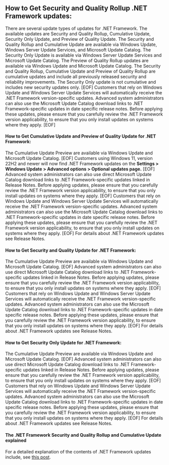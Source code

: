 ## How to Get Security and Quality Rollup .NET Framework updates:

There are several update types of updates for .NET Framework.  The available updates are Security and Quality Rollup, Cumulative Update, Security Only Update, and Preview of Quality Update.  The Security and Quality Rollup and Cumulative Update are available via Windows Update, Windows Server Update Services, and Microsoft Update Catalog. The Security Only Update is available via Windows Server Update Services and Microsoft Update Catalog.  The Preview of Quality Rollup updates are available via Windows Update and Microsoft Update Catalog.  The Security and Quality Rollup, Cumulative Update and Preview of Quality Rollup are cumulative updates and include all previously released security and reliability improvements.  The Security Only update is not cumulative and includes new security updates only.
[EOF]
Customers that rely on Windows Update and Windows Server Update Services will automatically receive the .NET Framework version-specific updates. Advanced system administrators can also use the Microsoft Update Catalog download links to .NET Framework-specific updates in date specific release notes. Before applying these updates, please ensure that you carefully review the .NET Framework version applicability, to ensure that you only install updates on systems where they apply.
[EOF]

#### How to Get Cumulative Update and Preview of Quality Update for .NET Framework:

The Cumulative Update Preview are available via Windows Update and Microsoft Update Catalog.
[EOF]
Customers using Windows 11, version 22H2 and newer will now find .NET Framework updates on the **Settings > Windows Update > Advanced options > Optional updates page.**
[EOF]
Advanced system administrators can also use direct Microsoft Update Catalog download links to .NET Framework-specific updates linked in Release Notes. Before applying updates, please ensure that you carefully review the .NET Framework version applicability, to ensure that you only install updates on systems where they apply.
[EOF]
Customers that rely on Windows Update and Windows Server Update Services will automatically receive the .NET Framework version-specific updates. Advanced system administrators can also use the Microsoft Update Catalog download links to .NET Framework-specific updates in date specific release notes. Before applying these updates, please ensure that you carefully review the .NET Framework version applicability, to ensure that you only install updates on systems where they apply.
[EOF]
For details about .NET Framework updates see Release Notes.

#### How to Get Security and Quality Update for .NET Framework:

The Cumulative Update Preview are available via Windows Update and Microsoft Update Catalog.
[EOF]
Advanced system administrators can also use direct Microsoft Update Catalog download links to .NET Framework-specific updates linked in Release Notes. Before applying updates, please ensure that you carefully review the .NET Framework version applicability, to ensure that you only install updates on systems where they apply.
[EOF]
Customers that rely on Windows Update and Windows Server Update Services will automatically receive the .NET Framework version-specific updates. Advanced system administrators can also use the Microsoft Update Catalog download links to .NET Framework-specific updates in date specific release notes. Before applying these updates, please ensure that you carefully review the .NET Framework version applicability, to ensure that you only install updates on systems where they apply.
[EOF]
For details about .NET Framework updates see Release Notes.

#### How to Get Security Only Update for .NET Framework:

The Cumulative Update Preview are available via Windows Update and Microsoft Update Catalog.
[EOF]
Advanced system administrators can also use direct Microsoft Update Catalog download links to .NET Framework-specific updates linked in Release Notes. Before applying updates, please ensure that you carefully review the .NET Framework version applicability, to ensure that you only install updates on systems where they apply.
[EOF]
Customers that rely on Windows Update and Windows Server Update Services will automatically receive the .NET Framework version-specific updates. Advanced system administrators can also use the Microsoft Update Catalog download links to .NET Framework-specific updates in date specific release notes. Before applying these updates, please ensure that you carefully review the .NET Framework version applicability, to ensure that you only install updates on systems where they apply.
[EOF]
For details about .NET Framework updates see Release Notes.

#### The .NET Framework Security and Quality Rollup and Cumulative Update explained

For a detailed explanation of the contents of .NET Framework updates include, see [this post](https://devblogs.microsoft.com/dotnet/net-framework-monthly-rollups-explained/).